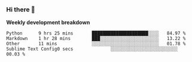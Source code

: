### Hi there 👋


**Weekly development breakdown**

<!--START_SECTION:waka-->
```text
Python      9 hrs 25 mins       █████████████████████░░░░   84.97 % 
Markdown    1 hr 28 mins        ███░░░░░░░░░░░░░░░░░░░░░░   13.22 % 
Other       11 mins             ░░░░░░░░░░░░░░░░░░░░░░░░░   01.78 % 
Sublime Text Config0 secs              ░░░░░░░░░░░░░░░░░░░░░░░░░   00.03 %
```
<!--END_SECTION:waka-->
